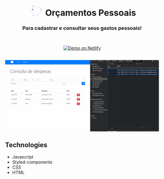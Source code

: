   <h1 align="center"> <img src="./github/logo.png" alt="logo" /> Orçamentos Pessoais </h1>

<h3 align="center"> Para cadastrar e consultar seus gastos pessoais! </h3>

<br />

<p align="center">
  <a href="https://mikefernando-orcamentos-pessoal.netlify.app/index.html" target="_blank">
    <img alt="Demo on Netlify" src="https://res.cloudinary.com/LukeMorales/image/upload/v1563043495/readme_logos/demo_on_netlify_bbuvjz.png">
  </a>
</p>

<br />

<div>
   <img src="./github/orcamento.gif" alt"app" />
</div>


## Technologies
- Javascript
- Styled-components
- CSS
- HTML
